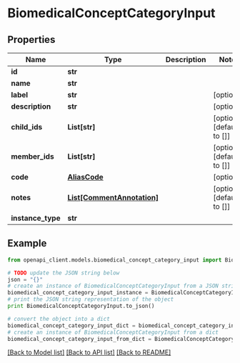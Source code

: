 # BiomedicalConceptCategoryInput


## Properties
Name | Type | Description | Notes
------------ | ------------- | ------------- | -------------
**id** | **str** |  | 
**name** | **str** |  | 
**label** | **str** |  | [optional] 
**description** | **str** |  | [optional] 
**child_ids** | **List[str]** |  | [optional] [default to []]
**member_ids** | **List[str]** |  | [optional] [default to []]
**code** | [**AliasCode**](AliasCode.md) |  | [optional] 
**notes** | [**List[CommentAnnotation]**](CommentAnnotation.md) |  | [optional] [default to []]
**instance_type** | **str** |  | 

## Example

```python
from openapi_client.models.biomedical_concept_category_input import BiomedicalConceptCategoryInput

# TODO update the JSON string below
json = "{}"
# create an instance of BiomedicalConceptCategoryInput from a JSON string
biomedical_concept_category_input_instance = BiomedicalConceptCategoryInput.from_json(json)
# print the JSON string representation of the object
print BiomedicalConceptCategoryInput.to_json()

# convert the object into a dict
biomedical_concept_category_input_dict = biomedical_concept_category_input_instance.to_dict()
# create an instance of BiomedicalConceptCategoryInput from a dict
biomedical_concept_category_input_from_dict = BiomedicalConceptCategoryInput.from_dict(biomedical_concept_category_input_dict)
```
[[Back to Model list]](../README.md#documentation-for-models) [[Back to API list]](../README.md#documentation-for-api-endpoints) [[Back to README]](../README.md)


